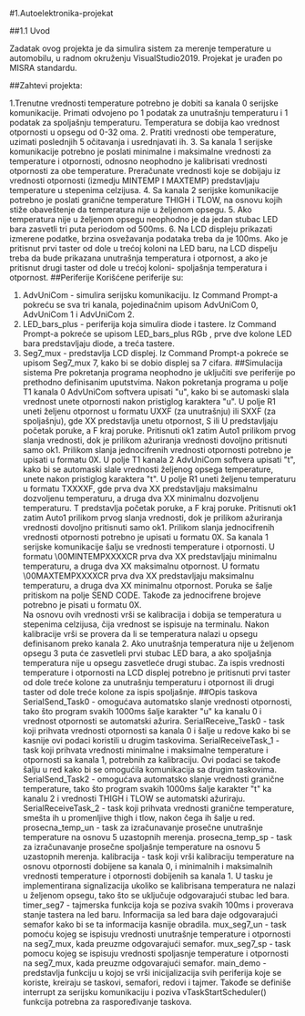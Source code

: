 #1.Autoelektronika-projekat

##1.1 Uvod

Zadatak ovog projekta je da simulira sistem za merenje temperature u automobilu, u radnom okruženju VisualStudio2019. Projekat je urađen po MISRA standardu.

##Zahtevi projekta:

1.Trenutne vrednosti temperature potrebno je dobiti sa kanala 0 serijske komunikacije. Primati odvojeno po 1 podatak za unutrašnju temperaturu i 1 podatak za spoljašnju temperaturu. Temperatura se dobija kao vrednost otpornosti u opsegu od 0-32 oma. 
2. Pratiti vrednosti obe temperature, uzimati poslednjih 5 očitavanja i usrednjavati ih.
3. Sa kanala 1 serijske komunikacije potrebno je poslati minimalne i maksimalne vrednosti za temperature i otpornosti, odnosno neophodno je kalibrisati vrednosti otpornosti za obe temperature. Preračunate vrednosti koje se dobijaju iz vrednosti otpornosti (izmedju MINTEMP I MAXTEMP) predstavljaju temperature u stepenima celzijusa.
4. Sa kanala 2 serijske komunikacije potrebno je poslati granične temperature THIGH i TLOW, na osnovu kojih stiže obaveštenje da temperatura nije u željenom opsegu.
5. Ako temperatura nije u željenom opsegu neophodno je da jedan stubac LED bara zasvetli tri puta periodom od 500ms.
6. Na LCD displeju prikazati izmerene podatke, brzina osvežavanja podataka treba da je 100ms. Ako je pritisnut prvi taster od dole u trećoj koloni na LED baru, na LCD dispelju treba da bude prikazana unutrašnja temperatura i otpornost, a ako je pritisnut drugi taster od dole u trećoj koloni- spoljašnja temperatura i otpornost.
##Periferije
Korišćene periferije su:
1. AdvUniCom - simulira serijsku komunikaciju. Iz Command Prompt-a pokreću se sva tri kanala, pojedinačnim upisom AdvUniCom 0, AdvUniCom 1 i AdvUniCom 2.
2. LED_bars_plus - periferija koja simulira diode i tastere. Iz Command Prompt-a pokreće se upisom LED_bars_plus RGb , prve dve kolone LED bara predstavljaju diode, a treća tastere.
3. Seg7_mux - predstavlja LCD displej. Iz Command Prompt-a pokreće se upisom Seg7_mux 7, kako bi se dobio displej sa 7 cifara.
##Simulacija sistema
Pre pokretanja programa neophodno je uključiti sve periferije po prethodno definisanim uputstvima. 
Nakon pokretanja programa u polje T1 kanala 0 AdvUniCom softvera upisati "u", kako bi se automaski slala vrednost unete otpornosti nakon pristiglog karaktera "u". U polje R1 uneti željenu otpornost u formatu UXXF (za unutrašnju) ili SXXF (za spoljašnju), gde XX predstavlja unetu otpornost, S ili U predstavljaju početak poruke, a F kraj poruke. Pritisnuti ok1 zatim Auto1 prilikom prvog slanja vrednosti, dok je prilikom ažuriranja vrednosti dovoljno pritisnuti samo ok1. Prilikom slanja jednocifrenih vrednosti otpornosti potrebno je upisati u formatu 0X.
U polje T1 kanala 2 AdvUniCom softvera upisati "t", kako bi se automaski slale vrednosti željenog opsega temperature, unete  nakon pristiglog karaktera "t". U polje R1 uneti željenu temperaturu u formatu TXXXXF, gde prva dva XX predstavljaju maksimalnu dozvoljenu temperaturu, a druga dva XX minimalnu dozvoljenu temperaturu. T predstavlja početak poruke, a F kraj poruke. Pritisnuti ok1 zatim Auto1 prilikom prvog slanja vrednosti, dok je prilikom ažuriranja vrednosti dovoljno pritisnuti samo ok1. Prilikom slanja jednocifrenih vrednosti otpornosti potrebno je upisati u formatu 0X.
Sa kanala 1 serijske komunikacije šalju se vrednosti temperature i otpornosti. U formatu \00MINTEMPXXXXCR prva dva XX predstavljaju minimalnu temperaturu, a druga dva XX maksimalnu otpornost. U formatu \00MAXTEMPXXXXCR prva dva XX predstavljaju maksimalnu temperaturu, a druga dva XX minimalnu otpornost. Poruka se šalje pritiskom na polje SEND CODE. Takođe za jednocifrene brojeve potrebno je pisati u formatu 0X.  
Na osnovu ovih vrednosti vrši se kalibracija i dobija se temperatura u stepenima celzijusa, čija vrednost se ispisuje na terminalu. Nakon kalibracije vrši se provera da li se temperatura nalazi u opsegu definisanom preko kanala 2. Ako unutrašnja temperatura nije u željenom opsegu 3 puta će zasvetleli prvi stubac LED bara, a ako spoljašnja temperatura nije u opsegu zasvetleće drugi stubac.
Za ispis vrednosti temperature i otpornosti na LCD displej potrebno je pritisnuti prvi taster od dole treće kolone za unutrašnju temperaturu i otpornost ili drugi taster od dole treće kolone za ispis spoljašnje.
##Opis taskova 
SerialSend_Task0 - omogućava automatsko slanje vrednosti otpornosti, tako što program svakih 1000ms šalje karakter "u" ka kanalu 0 i vrednost otpornosti se automatski ažurira.
SerialReceive_Task0 - task koji prihvata vrednosti otpornosti sa kanala 0 i šalje u redove kako bi se kasnije ovi podaci koristili u drugim taskovima.
SerialReceiveTask_1 - task koji prihvata vrednosti minimalne i maksimalne temperature i otpornosti sa kanala 1, potrebnih za kalibraciju. Ovi podaci se takođe šalju u red kako bi se omogućila komunikacija sa drugim taskovima.
SerialSend_Task2 - omogućava automatsko slanje vrednosti granične temperature, tako što program svakih 1000ms šalje karakter "t" ka kanalu 2 i vrednosti THIGH i TLOW se automatski ažuriraju.
SerialReceiveTask_2 - task koji prihvata vrednosti granične temperature, smešta ih u promenljive thigh i tlow, nakon čega ih šalje u red.
prosecna_temp_un - task za izračunavanje prosečne unutrašnje temperature na osnovu 5 uzastopnih merenja.
prosecna_temp_sp - task za izračunavanje prosečne spoljašnje temperature na osnovu 5 uzastopnih merenja.
kalibracija - task koji vrši kalibraciju temperature na osnovu otpornosti dobijene sa kanala 0, i minimalnih i maksimalnih vrednosti temperature i otpornosti dobijenih sa kanala 1. U tasku je implementirana signalizacija ukoliko se kalibrisana temperatura ne nalazi u željenom opsegu, tako što se uključuje odgovarajući stubac led bara.
timer_seg7 - tajmerska funkcija koja se poziva svakih 100ms i proverava stanje tastera na led baru. Informacija sa led bara daje odgovarajući semafor kako bi se ta informacija kasnije obradila.
mux_seg7_un - task pomoću kojeg se ispisuju vrednosti unutrašnje temperature i otpornosti na seg7_mux, kada preuzme odgovarajući semafor.
mux_seg7_sp - task pomocu kojeg se ispisuju vrednosti spoljasnje temperature i otpornosti na seg7_mux, kada preuzme odgovarajući semafor.
main_demo - predstavlja funkciju u kojoj se vrši inicijalizacija svih periferija koje se koriste, kreiraju se taskovi, semafori, redovi i tajmer. Takođe se definiše interrupt za serijsku komunikaciju i poziva vTaskStartScheduler() funkcija potrebna za raspoređivanje taskova.
